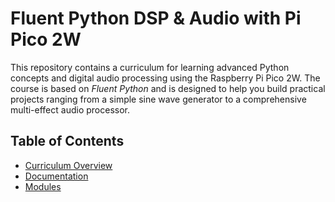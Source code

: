 # Fluent Python DSP & Audio with Pi Pico 2W

This repository contains a curriculum for learning advanced Python concepts and digital audio processing using the Raspberry Pi Pico 2W. The course is based on *Fluent Python* and is designed to help you build practical projects ranging from a simple sine wave generator to a comprehensive multi-effect audio processor.

## Table of Contents

- [Curriculum Overview](curriculum.md)
- [Documentation](docs/index.md)
- [Modules](modules/)
